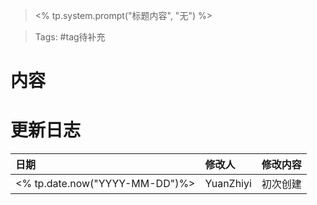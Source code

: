> <% tp.system.prompt("标题内容", "无") %>

> Tags: #tag待补充 

# 内容


# 更新日志
| 日期     | 修改人     | 修改内容     |
|:-----|:-----|:-----|
| <% tp.date.now("YYYY-MM-DD")%>     | YuanZhiyi     | 初次创建     |
